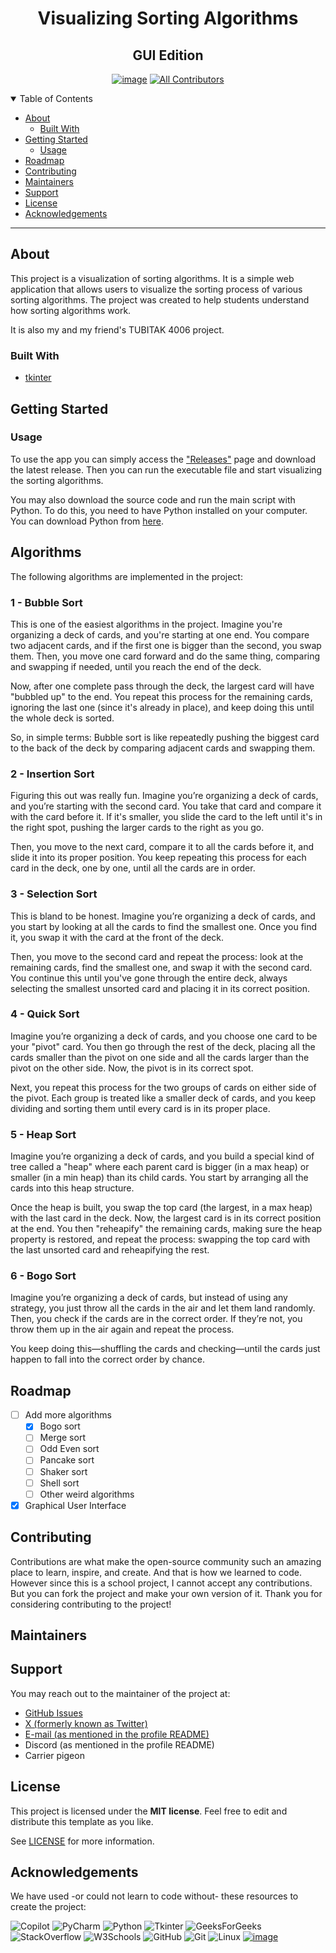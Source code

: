 <div style="text-align:center ;">
<h1>Visualizing Sorting Algorithms</h1>
<h2>GUI Edition</h2>

[![image](https://img.shields.io/badge/MIT-green?style=for-the-badge)](LICENSE)
[![All Contributors](https://img.shields.io/github/all-contributors/axolotlagatsuma/visualizing-sorting-algorithms?color=ee8449&style=flat-square)](#maintainers)
</div>


<details open="open">
<summary>Table of Contents</summary>

- [About](#about)
  - [Built With](#built-with)
- [Getting Started](#getting-started)
  - [Usage](#usage)
- [Roadmap](#roadmap)
- [Contributing](#contributing)
- [Maintainers](#maintainers)
- [Support](#support)
- [License](#license)
- [Acknowledgements](#acknowledgements)

</details>

---

## About

This project is a visualization of sorting algorithms. It is a simple web application that allows users to visualize the sorting process of various sorting algorithms. The project was created to help students understand how sorting algorithms work.

It is also my and my friend's TUBITAK 4006 project.

### Built With
- [tkinter](https://docs.python.org/3/library/tkinter.html)

## Getting Started
### Usage
To use the app you can simply access the ["Releases"](https://github.com/axolotlagatsuma/visualizing-sorting-algorithms/releases) page and download the latest release. Then you can run the executable file and start visualizing the sorting algorithms.

You may also download the source code and run the main script with Python. To do this, you need to have Python installed on your computer. You can download Python from [here](https://www.python.org/downloads/).

## Algorithms
The following algorithms are implemented in the project:
### 1 - Bubble Sort
This is one of the easiest algorithms in the project. Imagine you're organizing a deck of cards, and you're starting at one end. You compare two adjacent cards, and if the first one is bigger than the second, you swap them. Then, you move one card forward and do the same thing, comparing and swapping if needed, until you reach the end of the deck.

Now, after one complete pass through the deck, the largest card will have "bubbled up" to the end. You repeat this process for the remaining cards, ignoring the last one (since it's already in place), and keep doing this until the whole deck is sorted.

So, in simple terms: Bubble sort is like repeatedly pushing the biggest card to the back of the deck by comparing adjacent cards and swapping them.

### 2 - Insertion Sort
Figuring this out was really fun. Imagine you’re organizing a deck of cards, and you’re starting with the second card. You take that card and compare it with the card before it. If it's smaller, you slide the card to the left until it's in the right spot, pushing the larger cards to the right as you go.

Then, you move to the next card, compare it to all the cards before it, and slide it into its proper position. You keep repeating this process for each card in the deck, one by one, until all the cards are in order.

### 3 - Selection Sort
This is bland to be honest. Imagine you’re organizing a deck of cards, and you start by looking at all the cards to find the smallest one. Once you find it, you swap it with the card at the front of the deck.

Then, you move to the second card and repeat the process: look at the remaining cards, find the smallest one, and swap it with the second card. You continue this until you've gone through the entire deck, always selecting the smallest unsorted card and placing it in its correct position.

### 4 - Quick Sort
Imagine you’re organizing a deck of cards, and you choose one card to be your "pivot" card. You then go through the rest of the deck, placing all the cards smaller than the pivot on one side and all the cards larger than the pivot on the other side. Now, the pivot is in its correct spot.

Next, you repeat this process for the two groups of cards on either side of the pivot. Each group is treated like a smaller deck of cards, and you keep dividing and sorting them until every card is in its proper place.

### 5 - Heap Sort
Imagine you’re organizing a deck of cards, and you build a special kind of tree called a "heap" where each parent card is bigger (in a max heap) or smaller (in a min heap) than its child cards. You start by arranging all the cards into this heap structure.

Once the heap is built, you swap the top card (the largest, in a max heap) with the last card in the deck. Now, the largest card is in its correct position at the end. You then "reheapify" the remaining cards, making sure the heap property is restored, and repeat the process: swapping the top card with the last unsorted card and reheapifying the rest.

### 6 - Bogo Sort
Imagine you’re organizing a deck of cards, but instead of using any strategy, you just throw all the cards in the air and let them land randomly. Then, you check if the cards are in the correct order. If they’re not, you throw them up in the air again and repeat the process.

You keep doing this—shuffling the cards and checking—until the cards just happen to fall into the correct order by chance.

## Roadmap
- [ ] Add more algorithms
  - [X] Bogo sort
  - [ ] Merge sort
  - [ ] Odd Even sort
  - [ ] Pancake sort
  - [ ] Shaker sort
  - [ ] Shell sort
  - [ ] Other weird algorithms 
- [x] Graphical User Interface

## Contributing
Contributions are what make the open-source community such an amazing place to learn, inspire, and create. And that is how we learned to code. However since this is a school project, I cannot accept any contributions. But you can fork the project and make your own version of it.
Thank you for considering contributing to the project!

## Maintainers

<!-- ALL-CONTRIBUTORS-LIST:START - Do not remove or modify this section -->
<!-- prettier-ignore-start -->
<!-- markdownlint-disable -->

<!-- markdownlint-restore -->
<!-- prettier-ignore-end -->

<!-- ALL-CONTRIBUTORS-LIST:END -->

## Support
You may reach out to the maintainer of the project at:
- [GitHub Issues](https://github.com/axolotlagatsuma/visualizing-sorting-algorithms/issues)
- [X (formerly known as Twitter)](https://x.com/axolotlagatsuma)
- [E-mail (as mentioned in the profile README)](mailto:agatsuma@axolotldev.xyz)
- Discord (as mentioned in the profile README)
- Carrier pigeon

## License

This project is licensed under the **MIT license**. Feel free to edit and distribute this template as you like.

See [LICENSE](LICENSE) for more information.

## Acknowledgements
We have used -or could not learn to code without- these resources to create the project:

![Copilot](https://img.shields.io/badge/github%20copilot-000000?style=for-the-badge&logo=githubcopilot&logoColor=white)
![PyCharm](https://img.shields.io/badge/PyCharm-000000.svg?&style=for-the-badge&logo=PyCharm&logoColor=white)
![Python](https://img.shields.io/badge/Python-FFD43B?style=for-the-badge&logo=python&logoColor=blue)
![Tkinter](https://img.shields.io/badge/Tkinter-FFD43B?style=for-the-badge&logo=Python&logoColor=blue)
![GeeksForGeeks](https://img.shields.io/badge/GeeksforGeeks-gray?style=for-the-badge&logo=geeksforgeeks&logoColor=35914c)
![StackOverflow](https://img.shields.io/badge/StackOverflow-gray?style=for-the-badge&logo=stackoverflow&logoColor=orange)
![W3Schools](https://img.shields.io/badge/W3Schools-gray?style=for-the-badge&logo=w3schools&logoColor=4CAF50)
![GitHub](https://img.shields.io/badge/GitHub-181717?style=for-the-badge&logo=github&logoColor=white)
![Git](https://img.shields.io/badge/Git-F05032?style=for-the-badge&logo=git&logoColor=white)
![Linux](https://img.shields.io/badge/Linux-FCC624?style=for-the-badge&logo=linux&logoColor=black)
[![image](https://img.shields.io/badge/SortVisualizer-F05032?style=for-the-badge&logo=github&logoColor=white)](https://sortvisualizer.com/)